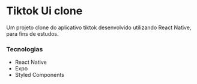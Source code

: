 # Tiktok Ui clone

Um projeto clone do aplicativo tiktok desenvolvido utilizando React Native, para fins de estudos.

### Tecnologias

- React Native
- Expo
- Styled Components
